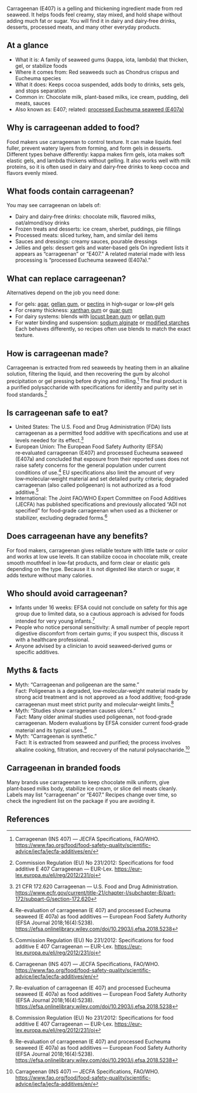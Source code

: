 Carrageenan (E407) is a gelling and thickening ingredient made from red seaweed. It helps foods feel creamy, stay mixed, and hold shape without adding much fat or sugar. You will find it in dairy and dairy‑free drinks, desserts, processed meats, and many other everyday products.

<!--more-->

## At a glance
- What it is: A family of seaweed gums (kappa, iota, lambda) that thicken, gel, or stabilize foods
- Where it comes from: Red seaweeds such as Chondrus crispus and Eucheuma species
- What it does: Keeps cocoa suspended, adds body to drinks, sets gels, and stops separation
- Common in: Chocolate milk, plant-based milks, ice cream, pudding, deli meats, sauces
- Also known as: E407; related: [processed Eucheuma seaweed (E407a)](/e407a-processed-eucheuma-seaweed)

## Why is carrageenan added to food?
Food makers use carrageenan to control texture. It can make liquids feel fuller, prevent watery layers from forming, and form gels in desserts. Different types behave differently: kappa makes firm gels, iota makes soft elastic gels, and lambda thickens without gelling. It also works well with milk proteins, so it is often used in dairy and dairy‑free drinks to keep cocoa and flavors evenly mixed.

## What foods contain carrageenan?
You may see carrageenan on labels of:
- Dairy and dairy‑free drinks: chocolate milk, flavored milks, oat/almond/soy drinks
- Frozen treats and desserts: ice cream, sherbet, puddings, pie fillings
- Processed meats: sliced turkey, ham, and similar deli items
- Sauces and dressings: creamy sauces, pourable dressings
- Jellies and gels: dessert gels and water‑based gels
On ingredient lists it appears as “carrageenan” or “E407.” A related material made with less processing is “processed Eucheuma seaweed (E407a).”  

## What can replace carrageenan?
Alternatives depend on the job you need done:
- For gels: [agar](/e406-agar), [gellan gum](/e418-gellan-gum), or [pectins](/e440-pectins) in high‑sugar or low‑pH gels
- For creamy thickness: [xanthan gum](/e415-xanthan-gum) or [guar gum](/e412-guar-gum)
- For dairy systems: blends with [locust bean gum](/e410-locust-bean-gum) or [gellan gum](/e418-gellan-gum)
- For water binding and suspension: [sodium alginate](/e401-sodium-alginate) or [modified starches](/e14xx-modified-starch)
Each behaves differently, so recipes often use blends to match the exact texture.

## How is carrageenan made?
Carrageenan is extracted from red seaweeds by heating them in an alkaline solution, filtering the liquid, and then recovering the gum by alcohol precipitation or gel pressing before drying and milling.[^4] The final product is a purified polysaccharide with specifications for identity and purity set in food standards.[^3]

## Is carrageenan safe to eat?
- United States: The U.S. Food and Drug Administration (FDA) lists carrageenan as a permitted food additive with specifications and use at levels needed for its effect.[^1]
- European Union: The European Food Safety Authority (EFSA) re‑evaluated carrageenan (E407) and processed Eucheuma seaweed (E407a) and concluded that exposure from their reported uses does not raise safety concerns for the general population under current conditions of use.[^2] EU specifications also limit the amount of very low‑molecular‑weight material and set detailed purity criteria; degraded carrageenan (also called poligeenan) is not authorized as a food additive.[^3]
- International: The Joint FAO/WHO Expert Committee on Food Additives (JECFA) has published specifications and previously allocated “ADI not specified” for food‑grade carrageenan when used as a thickener or stabilizer, excluding degraded forms.[^4]

## Does carrageenan have any benefits?
For food makers, carrageenan gives reliable texture with little taste or color and works at low use levels. It can stabilize cocoa in chocolate milk, create smooth mouthfeel in low‑fat products, and form clear or elastic gels depending on the type. Because it is not digested like starch or sugar, it adds texture without many calories.

## Who should avoid carrageenan?
- Infants under 16 weeks: EFSA could not conclude on safety for this age group due to limited data, so a cautious approach is advised for foods intended for very young infants.[^2]
- People who notice personal sensitivity: A small number of people report digestive discomfort from certain gums; if you suspect this, discuss it with a healthcare professional.
- Anyone advised by a clinician to avoid seaweed‑derived gums or specific additives.

## Myths & facts
- Myth: “Carrageenan and poligeenan are the same.”  
  Fact: Poligeenan is a degraded, low‑molecular‑weight material made by strong acid treatment and is not approved as a food additive; food‑grade carrageenan must meet strict purity and molecular‑weight limits.[^3]
- Myth: “Studies show carrageenan causes ulcers.”  
  Fact: Many older animal studies used poligeenan, not food‑grade carrageenan. Modern evaluations by EFSA consider current food‑grade material and its typical uses.[^2]
- Myth: “Carrageenan is synthetic.”  
  Fact: It is extracted from seaweed and purified; the process involves alkaline cooking, filtration, and recovery of the natural polysaccharide.[^4]

## Carrageenan in branded foods
Many brands use carrageenan to keep chocolate milk uniform, give plant‑based milks body, stabilize ice cream, or slice deli meats cleanly. Labels may list “carrageenan” or “E407.” Recipes change over time, so check the ingredient list on the package if you are avoiding it.

## References
[^1]: 21 CFR 172.620 Carrageenan — U.S. Food and Drug Administration. https://www.ecfr.gov/current/title-21/chapter-I/subchapter-B/part-172/subpart-G/section-172.620
[^2]: Re-evaluation of carrageenan (E 407) and processed Eucheuma seaweed (E 407a) as food additives — European Food Safety Authority (EFSA Journal 2018;16(4):5238). https://efsa.onlinelibrary.wiley.com/doi/10.2903/j.efsa.2018.5238
[^3]: Commission Regulation (EU) No 231/2012: Specifications for food additive E 407 Carrageenan — EUR-Lex. https://eur-lex.europa.eu/eli/reg/2012/231/oj
[^4]: Carrageenan (INS 407) — JECFA Specifications, FAO/WHO. https://www.fao.org/food/food-safety-quality/scientific-advice/jecfa/jecfa-additives/en/
